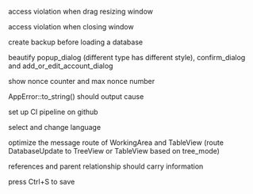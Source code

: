 access violation when drag resizing window

access violation when closing window

create backup before loading a database

beautify popup_dialog (different type has different style), confirm_dialog and add_or_edit_account_dialog

show nonce counter and max nonce number

AppError::to_string() should output cause

set up CI pipeline on github

select and change language

optimize the message route of WorkingArea and TableView (route DatabaseUpdate to TreeView or TableView based on tree_mode)

references and parent relationship should carry information

press Ctrl+S to save
